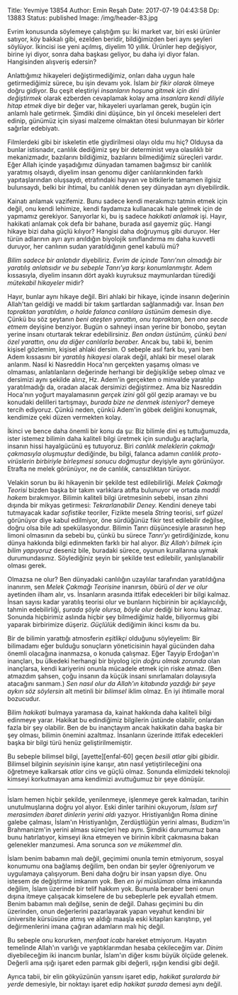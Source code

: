 Title: Yevmiye 13854
Author: Emin Reşah
Date:  2017-07-19 04:43:58
Dp: 13883
Status: published
Image: /img/header-83.jpg


Evrim konusunda söylemeye çalıştığım şu: İki market var, biri eski ürünler
satıyor, köy bakkalı gibi, ezelden beridir, bildiğimizden beri aynı şeyleri
söylüyor. İkincisi ise yeni açılmış, diyelim 10 yıllık. Ürünler hep değişiyor,
birine iyi diyor, sonra daha başkası geliyor, bu daha iyi diyor falan.
Hangisinden alışveriş edersin?

Anlattığımız hikayeleri değiştirmediğimiz, onları daha uygun hale getirmediğimiz
sürece, bu işin devamı yok. İslam *bir fikir olarak* ölmeye doğru gidiyor. Bu
çeşit eleştiriyi *insanların hoşuna gitmek için dini değiştirmek* olarak
ezberden cevaplamak kolay ama *insanlara kendi diliyle hitap etmek* diye bir
değer var, hikayeleri uyarlaman gerek, bugün için anlamlı hale getirmek. Şimdiki
dini düşünce, bin yıl önceki meseleleri dert edinip, günümüz için siyasi malzeme
olmaktan ötesi bulunmayan bir körler sağırlar edebiyatı.

Filmlerdeki gibi bir iskeletin etle giydirilmesi olayı oldu mu hiç? Olduysa da
bunlar istisnadır, canlılık dediğimiz şey bir determinist veya olasılıklı bir
mekanizmadır, bazılarını bildiğimiz, bazılarını bilmediğimiz süreçleri vardır.
Eğer Allah içinde yaşadığımız dünyadan tamamen bağımsız bir canlılık yaratmış
olsaydı, diyelim insan genomu diğer canlılarınkinden farklı yapıtaşlarından
oluşsaydı, etrafındaki hayvan ve bitkilerle tamamen ilgisiz bulunsaydı, belki
bir ihtimal, bu canlılık denen şey dünyadan ayrı diyebilirdik.

Kainatı anlamak vazifemiz. Bunu sadece kendi merakımızı tatmin etmek için değil,
onu kendi lehimize, kendi faydamıza kullanacak hale gelmek için de yapmamız
gerekiyor. Sanıyorlar ki, bu iş sadece *hakikati anlamak* işi. Hayır, hakikati
anlamak çok defa bir bahane, burada asıl gayemiz güç. Hangi hikaye bizi daha
güçlü kılıyor? Hangisi daha doğruymuş gibi duruyor. Her türün adlarının ayrı
ayrı anıldığın biyolojik sınıflandırma mı daha kuvvetli duruyor, her canlının
sudan yaratıldığının genel kabulü mü?

*Bilim sadece bir anlatıdır* diyebiliriz. *Evrim de içinde Tanrı'nın olmadığı
bir yaratılış anlatısıdır ve bu sebeple Tanrı'ya karşı konumlanmıştır.* Adem
kıssasıyla, diyelim insanın dört ayaklı kuyruksuz maymunlardan türediği *mütekabil
hikayeler* midir?

Hayır, bunlar aynı hikaye değil. Biri ahlaki bir hikaye, içinde insanın
değerinin Allah'tan geldiği ve maddi bir takım şartlardan sağlanmadığı var.
İnsan *ben topraktan yaratıldım, o halde falanca canlılara üstünüm* demesin
diye. Çünkü bu söz şeytanın *beni ateşten yarattın, onu topraktan, ben ona secde
etmem* deyişine benziyor. Bugün o sahneyi insan yerine bir bonobo, şeytan yerine
insanı oturtarak tekrar edebilirsiniz. *Ben ondan üstünüm, çünkü beni özel
yarattın, onu da diğer canlılarla beraber.* Ancak bu, tabii ki, benim kişisel
gözlemim, kişisel ahlaki dersim. O sebeple asıl fark bu, yani ben Adem kıssasını
bir *yaratılış hikayesi* olarak değil, ahlaki bir mesel olarak anlarım. Nasıl ki
Nasreddin Hoca'nın gerçekten yaşamış olması ve olmaması, anlatılanların
değerinde herhangi bir değişikliğe sebep olmaz ve dersimizi aynı şekilde alırız,
Hz. Adem'in gerçekten o minvalde yaratılıp yaratılmadığı da, oradan alacak
dersimizi değiştirmez. Ama biz Nasreddin Hoca'nın yoğurt mayalamasının *gerçek
izini* göl göl gezip aramayı ve bu konudaki delilleri tartışmayı, *burada bize
ne denmek isteniyor?* demeye tercih ediyoruz. Çünkü neden, çünkü Adem'in göbek
deliğini konuşmak, kendimize çeki düzen vermekten kolay.

İkinci ve bence daha önemli bir konu da şu: Biz bilimle dini eş tuttuğumuzda,
ister istemez bilimin daha kaliteli bilgi üretmek için sunduğu araçlarla,
insanın hissi hayalgücünü eş tutuyoruz. Biri *canlılık meleklerin çakmağı
çakmasıyla oluşmuştur* dediğinde, bu bilgi, falanca adamın *canlılık
proto-virüslerin birbiriyle birleşmesi sonucu doğmuştur* deyişiyle aynı
görünüyor. Etrafta ne melek görünüyor, ne de canlılık, cansızlıktan türüyor.

Velakin sorun bu iki hikayenin bir şekilde test edilebilirliği. *Melek Çakmağı
Teorisi* bizden başka bir takım varlıklara atıfta bulunuyor ve ortada *maddi
hakem* bırakmıyor. Bilimin kaliteli bilgi üretmesinin sebebi, insan zihni
dışında bir mikyas getirmesi: *Tekrarlanabilir Deney.* Kendini deneye tabi
tutmayacak kadar *sofistike* teoriler, Fizikte mesela *String* teorisi, sırf
*güzel* görünüyor diye kabul edilmiyor, öne sürdüğünüz fikir test edilebilir
değilse, doğru olsa bile adı spekülasyondur. Bilimin Tanrı düşüncesiyle arasının
hep limoni olmasının da sebebi bu, çünkü bu sürece *Tanrı'yı* getirdiğinizde,
konu dünya hakkında bilgi edinmekten farklı bir hal alıyor. *Biz Allah'ı bilmek
için bilim yapıyoruz* deseniz bile, buradaki sürece, oyunun kurallarına uymak
durumundasınız. Söylediğiniz şeyin bir şekilde test edilebilir, yanlışlanabilir
olması gerek.

Olmazsa ne olur? Ben dünyadaki canlılığın uzaylılar tarafından yaratıldığına
inanırım, sen *Melek Çakmağı Teorisine* inanırsın, öbürü _ol der ve olur_
ayetinden ilham alır, vs. İnsanların arasında ittifak edecekleri bir bilgi
kalmaz. İnsan sayısı kadar yaratılış teorisi olur ve bunların hiçbirinin bir
açıklayıcılığı, tahmin edebilirliği, *şurada şöyle olursa, böyle olur* dediği
bir konu kalmaz. Sonunda hiçbirimiz aslında hiçbir şey bilmediğimiz halde,
biliyormuş gibi yaparak birbirimize düşeriz. *Güçlülük* dediğimin ikinci kısmı
da bu.

Bir de bilimin yarattığı atmosferin *eşitlikçi* olduğunu söyleyelim: Bir
bilimadamı eğer bulduğu sonuçların yöneticisinin hayal gücünden daha önemli
olacağına inanmazsa, o konuda çalışmaz. Eğer Tayyip Erdoğan'ın inançları, bu
ülkedeki herhangi bir biyolog için *doğru olmak zorunda* olan inançlarsa, kendi
kariyerini onunla mücadele etmek için riske atmaz. (Ben atmazdım şahsen, çoğu
insanın da küçük insani sınırlamaları dolayısıyla atacağını sanmam.) *Sen nasıl
olur da Allah'ın kitabında yazdığı bir şeye aykırı söz söylersin* alt metinli
bir *bilimsel* iklim olmaz. En iyi ihtimalle moral bozucudur. 

Bilim *hakikati* bulmaya yaramasa da, kainat hakkında daha kaliteli bilgi
edinmeye yarar. Hakikat bu edindiğimiz bilgilerin üstünde olabilir, onlardan
fazla bir şey olabilir. Ben de bu inançtayım ancak hakikatin daha başka bir şey
olması, bilimin önemini azaltmaz. İnsanların üzerinde ittifak edecekleri başka
bir bilgi türü henüz geliştirilmemiştir.

Bu sebeple bilimsel bilgi, [ayette][enfal-60] geçen *besili atlar* gibi gibidir.
Bilimsel bilginin *seyisinin* işine karışır, atın nasıl yetiştirileceğini ona
öğretmeye kalkarsak *atlar* cins ve güçlü olmaz. Sonunda elimizdeki teknoloji
kimseyi korkutmayan ama kendimizi avuttuğumuz bir şeye dönüşür.

------

İslam hemen hiçbir şekilde, yenilenmeye, işlenmeye gerek kalmadan, tarihin
unutulmuşlarına doğru yol alıyor. Eski dinler tarihini okuyorum, *İslam sırf
merasimden ibaret dinlerin yerini aldı* yazıyor. Hristiyanlığın Roma dinine
galebe çalması, İslam'ın Hristiyanlığın, Zerdüştlüğün yerini alması, Budizm'in
Brahmanizm'in yerini alması süreçleri hep aynı. Şimdiki durumumuz bana bunu
hatırlatıyor, kimseyi ikna etmeyen ve birinin kibrit çakmasına bakan gelenekler
manzumesi. Ama sorunca *son ve mükemmel din.*

İslam benim babamın malı değil, geçimimi onunla temin etmiyorum, sosyal konumumu
ona bağlamış değilim, ben ondan bir şeyler öğreniyorum ve uygulamaya
çalışıyorum. Beni daha doğru bir insan yapsın diye. Onu istesem de değiştirme
imkanım yok. Ben *en iyi müslüman* olma imkanında değilim, İslam üzerinde bir
telif hakkım yok. Bununla beraber beni onun dışına itmeye çalışacak kimselere de
bu sebeplerle pek eyvallah etmem. Benim babamın malı değilse, senin de değil.
Dahası geçimini bu din üzerinden, onun değerlerini pazarlayarak yapan veyahut
kendini bir üniversite kürsüsüne atmış ve aldığı maaşla eski kitapları
karıştırıp, yel değirmenlerini imana çağıran adamların malı hiç değil.

Bu sebeple onu korurken, *menfaat icabı* hareket etmiyorum. Hayatın temelinde
Allah'ın varlığı ve yaptıklarımdan hesaba çekileceğim var. *Dinim* diyebileceğim
iki inancım bunlar, İslam'ın diğer kısmı büyük ölçüde gelenek. Değerli ama ışığı
işaret eden parmak gibi değerli, ışığın kendisi gibi değil.

Ayrıca tabii, bir elin gökyüzünün yarısını işaret edip, *hakikat şuralarda bir
yerde* demesiyle, bir noktayı işaret edip *hakikat şurada* demesi aynı değil.
